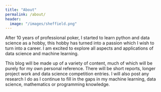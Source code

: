 ```yaml
---
title: "About"
permalink: /about/
header:
  image: "/images/sheffield.png"
---
```


After 10 years of professional poker, I started to learn python and data science as a hobby, this hobby has turned into a passion which I wish to turn into a career. I am excited to explore all aspects and applications of data science and machine learning.

This blog will be made up of a variety of content, much of which will be purely for my own personal reference. There will be short reports, longer project work and data science competition entries. I will also post any research I do as I continue to fill in the gaps in my machine learning, data science, mathematics or programming knowledge.
